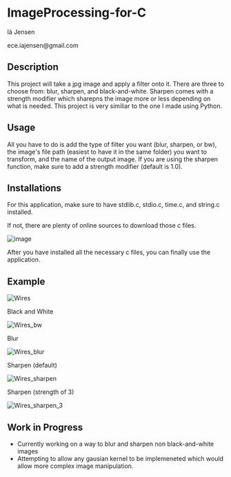 # ImageProcessing-for-C
<p>Iã Jensen </p>
<p>ece.iajensen@gmail.com</p>

## Description
This project will take a jpg image and apply a filter onto it. There are three to choose from: blur, sharpen, and black-and-white. Sharpen comes with a strength modifier which sharepns the image more or less depending on what is needed. This project is very similiar to the one I made using Python.

## Usage
All you have to do is add the type of filter you want (blur, sharpen, or bw), the image's file path (easiest to have it in the same folder) you want to transform, and the name of the output image.
If you are using the sharpen function, make sure to add a strength modifier (default is 1.0).

## Installations
For this application, make sure to have stdlib.c, stdio.c, time.c, and string.c installed.
<p>If not, there are plenty of online sources to download those c files.</p>

![image](https://github.com/user-attachments/assets/d32d84f5-72ee-434a-aafb-1c8917bbeb13)

After you have installed all the necessary c files, you can finally use the application.

## Example

![Wires](https://github.com/user-attachments/assets/c1b3b297-bdf3-46d0-9162-ccacd7abb7bf)

Black and White

![Wires_bw](https://github.com/user-attachments/assets/9f2ae9e8-7f3c-4248-84ec-0d92e8b19fed)

Blur

![Wires_blur](https://github.com/user-attachments/assets/0d5495c1-eb13-4439-8f63-33c4513c5fae)

Sharpen (default)

![Wires_sharpen](https://github.com/user-attachments/assets/4906b6a5-bdde-4b4d-90b2-ec93171effe2)

Sharpen (strength of 3)

![Wires_sharpen_3](https://github.com/user-attachments/assets/5f446f48-e887-4139-8945-72ac13fc9147)

## Work in Progress
- Currently working on a way to blur and sharpen non black-and-white images
- Attempting to allow any gausian kernel to be implemeneted which would allow more complex image manipulation.
